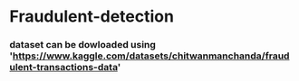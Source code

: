 # Fraudulent-detection

### dataset can be dowloaded using 'https://www.kaggle.com/datasets/chitwanmanchanda/fraudulent-transactions-data'